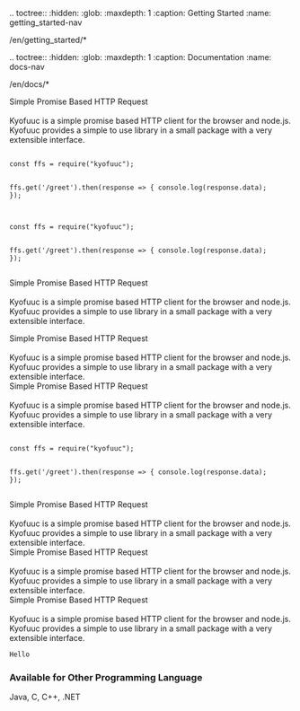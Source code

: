 


.. toctree::
   :hidden:
   :glob:
   :maxdepth: 1
   :caption: Getting Started
   :name: getting_started-nav

   /en/getting_started/*


.. toctree::
   :hidden:
   :glob:
   :maxdepth: 1
   :caption: Documentation
   :name: docs-nav

   /en/docs/*
   

<div class="landing-full-section">
    <div class="landing-half-section">
        <span class="landing-section-title">Simple Promise Based HTTP Request</span>
        </br></br>
        <span class="landing-section-desc">
            Kyofuuc is a simple promise based HTTP client for the browser and node.js. Kyofuuc provides a simple to use library in a small package with a very extensible interface.
        </span>
    </div>
    <div class="landing-half-section" style="margin: 0px;">
        <pre><code class="language-javascript" style="margin: 0px;">
const ffs = require("kyofuuc");

ffs.get('/greet').then(response => {
    console.log(response.data);
});
        </code></pre>
    </div>
</div>


<div class="landing-full-section">
    <div class="landing-half-section" style="margin: 0px;">
        <pre><code class="language-javascript" style="margin: 0px;">
const ffs = require("kyofuuc");

ffs.get('/greet').then(response => {
    console.log(response.data);
});
        </code></pre>
    </div>
    <div class="landing-half-section">
        <span class="landing-section-title">Simple Promise Based HTTP Request</span>
        </br></br>
        <span class="landing-section-desc">
            Kyofuuc is a simple promise based HTTP client for the browser and node.js. Kyofuuc provides a simple to use library in a small package with a very extensible interface.
        </span>
    </div>
</div>
   

<div class="landing-full-section">
    <div class="landing-half-section">
        <span class="landing-section-title">Simple Promise Based HTTP Request</span>
        </br></br>
        <span class="landing-section-desc">
            Kyofuuc is a simple promise based HTTP client for the browser and node.js. Kyofuuc provides a simple to use library in a small package with a very extensible interface.
        </span>
    </div>
    <div class="landing-half-section">
        <span class="landing-section-title">Simple Promise Based HTTP Request</span>
        </br></br>
        <span class="landing-section-desc">
            Kyofuuc is a simple promise based HTTP client for the browser and node.js. Kyofuuc provides a simple to use library in a small package with a very extensible interface.
        </span>
        <pre><code class="language-javascript" style="margin: 0px;">
const ffs = require("kyofuuc");

ffs.get('/greet').then(response => {
    console.log(response.data);
});
        </code></pre>
    </div>
</div>


<div class="landing-full-section">
    <div class="landing-half-section">
        <span class="landing-section-title">Simple Promise Based HTTP Request</span>
        </br></br>
        <span class="landing-section-desc">
            Kyofuuc is a simple promise based HTTP client for the browser and node.js. Kyofuuc provides a simple to use library in a small package with a very extensible interface.
        </span>
    </div>
    <div class="landing-half-section">
        <span class="landing-section-title">Simple Promise Based HTTP Request</span>
        </br></br>
        <span class="landing-section-desc">
            Kyofuuc is a simple promise based HTTP client for the browser and node.js. Kyofuuc provides a simple to use library in a small package with a very extensible interface.
        </span>
    </div>
    <div class="landing-half-section">
        <span class="landing-section-title">Simple Promise Based HTTP Request</span>
        </br></br>
        <span class="landing-section-desc">
            Kyofuuc is a simple promise based HTTP client for the browser and node.js. Kyofuuc provides a simple to use library in a small package with a very extensible interface.
        </span>
    </div>
</div>

```js
Hello
```

### Available for Other Programming Language

Java, C, C++, .NET
